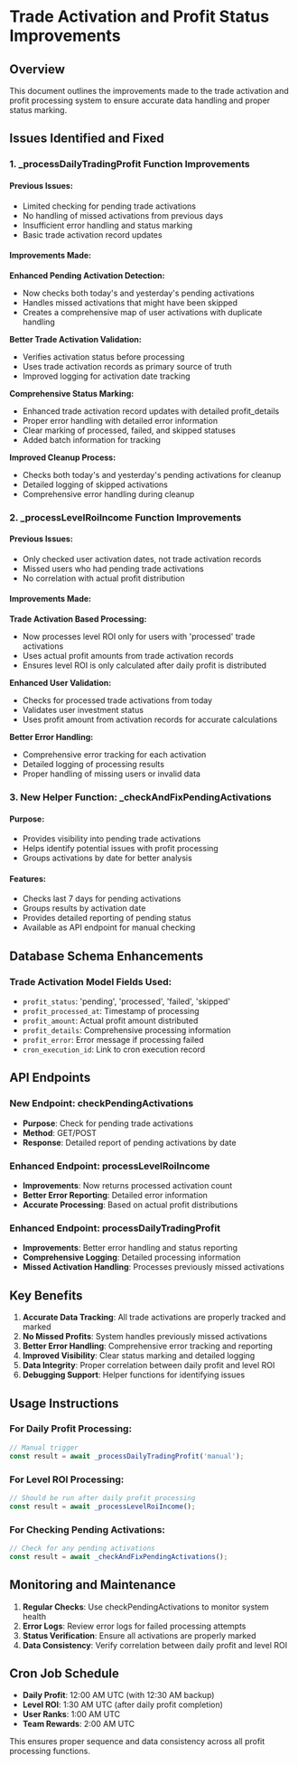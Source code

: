 # Trade Activation and Profit Status Improvements

## Overview
This document outlines the improvements made to the trade activation and profit processing system to ensure accurate data handling and proper status marking.

## Issues Identified and Fixed

### 1. _processDailyTradingProfit Function Improvements

#### Previous Issues:
- Limited checking for pending trade activations
- No handling of missed activations from previous days
- Insufficient error handling and status marking
- Basic trade activation record updates

#### Improvements Made:

**Enhanced Pending Activation Detection:**
- Now checks both today's and yesterday's pending activations
- Handles missed activations that might have been skipped
- Creates a comprehensive map of user activations with duplicate handling

**Better Trade Activation Validation:**
- Verifies activation status before processing
- Uses trade activation records as primary source of truth
- Improved logging for activation date tracking

**Comprehensive Status Marking:**
- Enhanced trade activation record updates with detailed profit_details
- Proper error handling with detailed error information
- Clear marking of processed, failed, and skipped statuses
- Added batch information for tracking

**Improved Cleanup Process:**
- Checks both today's and yesterday's pending activations for cleanup
- Detailed logging of skipped activations
- Comprehensive error handling during cleanup

### 2. _processLevelRoiIncome Function Improvements

#### Previous Issues:
- Only checked user activation dates, not trade activation records
- Missed users who had pending trade activations
- No correlation with actual profit distribution

#### Improvements Made:

**Trade Activation Based Processing:**
- Now processes level ROI only for users with 'processed' trade activations
- Uses actual profit amounts from trade activation records
- Ensures level ROI is only calculated after daily profit is distributed

**Enhanced User Validation:**
- Checks for processed trade activations from today
- Validates user investment status
- Uses profit amount from activation records for accurate calculations

**Better Error Handling:**
- Comprehensive error tracking for each activation
- Detailed logging of processing results
- Proper handling of missing users or invalid data

### 3. New Helper Function: _checkAndFixPendingActivations

#### Purpose:
- Provides visibility into pending trade activations
- Helps identify potential issues with profit processing
- Groups activations by date for better analysis

#### Features:
- Checks last 7 days for pending activations
- Groups results by activation date
- Provides detailed reporting of pending status
- Available as API endpoint for manual checking

## Database Schema Enhancements

### Trade Activation Model Fields Used:
- `profit_status`: 'pending', 'processed', 'failed', 'skipped'
- `profit_processed_at`: Timestamp of processing
- `profit_amount`: Actual profit amount distributed
- `profit_details`: Comprehensive processing information
- `profit_error`: Error message if processing failed
- `cron_execution_id`: Link to cron execution record

## API Endpoints

### New Endpoint: checkPendingActivations
- **Purpose**: Check for pending trade activations
- **Method**: GET/POST
- **Response**: Detailed report of pending activations by date

### Enhanced Endpoint: processLevelRoiIncome
- **Improvements**: Now returns processed activation count
- **Better Error Reporting**: Detailed error information
- **Accurate Processing**: Based on actual profit distributions

### Enhanced Endpoint: processDailyTradingProfit
- **Improvements**: Better error handling and status reporting
- **Comprehensive Logging**: Detailed processing information
- **Missed Activation Handling**: Processes previously missed activations

## Key Benefits

1. **Accurate Data Tracking**: All trade activations are properly tracked and marked
2. **No Missed Profits**: System handles previously missed activations
3. **Better Error Handling**: Comprehensive error tracking and reporting
4. **Improved Visibility**: Clear status marking and detailed logging
5. **Data Integrity**: Proper correlation between daily profit and level ROI
6. **Debugging Support**: Helper functions for identifying issues

## Usage Instructions

### For Daily Profit Processing:
```javascript
// Manual trigger
const result = await _processDailyTradingProfit('manual');
```

### For Level ROI Processing:
```javascript
// Should be run after daily profit processing
const result = await _processLevelRoiIncome();
```

### For Checking Pending Activations:
```javascript
// Check for any pending activations
const result = await _checkAndFixPendingActivations();
```

## Monitoring and Maintenance

1. **Regular Checks**: Use checkPendingActivations to monitor system health
2. **Error Logs**: Review error logs for failed processing attempts
3. **Status Verification**: Ensure all activations are properly marked
4. **Data Consistency**: Verify correlation between daily profit and level ROI

## Cron Job Schedule

- **Daily Profit**: 12:00 AM UTC (with 12:30 AM backup)
- **Level ROI**: 1:30 AM UTC (after daily profit completion)
- **User Ranks**: 1:00 AM UTC
- **Team Rewards**: 2:00 AM UTC

This ensures proper sequence and data consistency across all profit processing functions.
